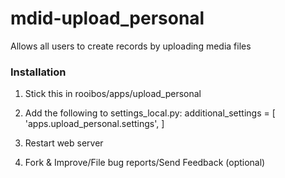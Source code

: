 mdid-upload_personal
====================

Allows all users to create records by uploading media files

### Installation

1. Stick this in rooibos/apps/upload_personal

1. Add the following to settings_local.py:
    additional_settings = [
        'apps.upload_personal.settings',
]

1. Restart web server

1. Fork & Improve/File bug reports/Send Feedback (optional)
